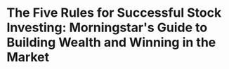 # The Five Rules for Successful Stock Investing: Morningstar's Guide to Building Wealth and Winning in the Market

## 

